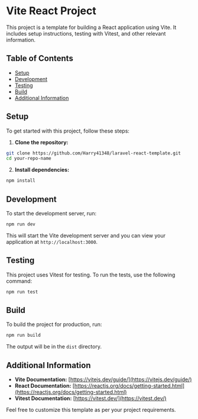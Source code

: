 # Vite React Project

This project is a template for building a React application using Vite. It includes setup instructions, testing with Vitest, and other relevant information.

## Table of Contents

- [Setup](#setup)
- [Development](#development)
- [Testing](#testing)
- [Build](#build)
- [Additional Information](#additional-information)

## Setup

To get started with this project, follow these steps:

1. **Clone the repository:**

```sh
git clone https://github.com/Harry41348/laravel-react-template.git
cd your-repo-name
```

2. **Install dependencies:**

```sh
npm install
```

## Development

To start the development server, run:

```sh
npm run dev
```

This will start the Vite development server and you can view your application at `http://localhost:3000`.

## Testing

This project uses Vitest for testing. To run the tests, use the following command:

```sh
npm run test
```

## Build

To build the project for production, run:

```sh
npm run build
```

The output will be in the `dist` directory.

## Additional Information

- **Vite Documentation:** [https://vitejs.dev/guide/](https://vitejs.dev/guide/)
- **React Documentation:** [https://reactjs.org/docs/getting-started.html](https://reactjs.org/docs/getting-started.html)
- **Vitest Documentation:** [https://vitest.dev/](https://vitest.dev/)

Feel free to customize this template as per your project requirements.
